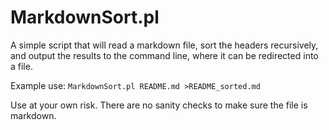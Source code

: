 # MarkdownSort.pl
A simple script that will read a markdown file, sort the headers recursively, and output the results to the command line, where it can be redirected into a file.

Example use:
`MarkdownSort.pl README.md >README_sorted.md`

Use at your own risk. There are no sanity checks to make sure the file is markdown.